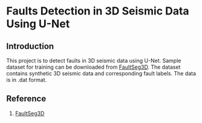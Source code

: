 # Faults Detection in 3D Seismic Data Using U-Net

## Introduction
This project is to detect faults in 3D seismic data using U-Net. Sample dataset for training can be downloaded from [FaultSeg3D](https://drive.google.com/drive/folders/1FcykAxpqiy2NpLP1icdatrrSQgLRXLP8). The dataset contains synthetic 3D seismic data and corresponding fault labels. The data is in .dat format.

## Reference

1. [FaultSeg3D](https://github.com/xinwucwp/faultSeg/tree/master)